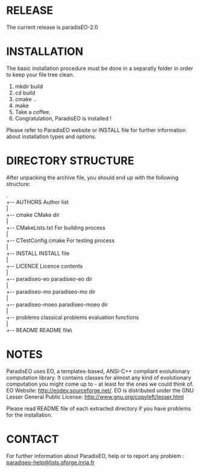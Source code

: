 
RELEASE
==========================================================================================

The current release is paradisEO-2.0

INSTALLATION
==========================================================================================
The basic installation procedure must be done in a separatly folder in order to keep
your file tree clean.

1. mkdir build
2. cd build
3. cmake ..
4. make
5. Take a coffee.
6. Congratulation, ParadisEO is installed !

Please refer to ParadisEO website or INSTALL file for further information about
installation types and options.

DIRECTORY STRUCTURE
==========================================================================================
After unpacking the archive file, you should end up with the following
structure:

.\
+-- AUTHORS Author list\
|\
+-- cmake                 CMake dir\
|\
+-- CMakeLists.txt			  For building process\
|\
+-- CTestConfig.cmake		  For testing process\
|\
+-- INSTALL                    INSTALL file\
|\
+-- LICENCE				      Licence contents\
|\
+-- paradiseo-eo 			  paradiseo-eo dir\
|\
+-- paradiseo-mo               paradiseo-mo dir\
|\
+-- paradiseo-moeo             paradiseo-moeo  dir\
|\
+-- problems                    classical problems evaluation functions\
|\
+-- README				       README file\


NOTES
==========================================================================================

ParadisEO uses EO, a templates-based, ANSI-C++ compliant evolutionary computation library.
It contains classes for almost any kind of evolutionary computation you might come up to - at
least for the ones we could think of.
EO Website: http://eodev.sourceforge.net/.
EO is distributed under the GNU Lesser General Public License: http://www.gnu.org/copyleft/lesser.html

Please read README file of each extracted directory if you have
problems for the installation.

CONTACT
==========================================================================================
For further information about ParadisEO, help or to report any
problem : paradiseo-help@lists.gforge.inria.fr

